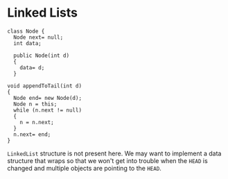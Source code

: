 # Linked Lists


```
class Node {
  Node next= null;
  int data;

  public Node(int d)
  {
    data= d;
  }

void appendToTail(int d)
{
  Node end= new Node(d);
  Node n = this;
  while (n.next != null)
  {
    n = n.next;
  }
  n.next= end;
}
```

`LinkedList` structure is not present here. We may want to implement a data structure that wraps so that we won't get into trouble when the `HEAD` is changed and multiple objects are pointing to the `HEAD`.
